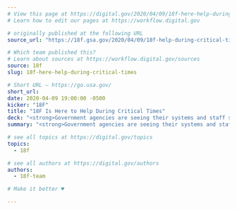 ```yaml
---
# View this page at https://digital.gov/2020/04/09/18f-here-help-during-critical-times
# Learn how to edit our pages at https://workflow.digital.gov

# originally published at the following URL
source_url: "https://18f.gsa.gov/2020/04/09/18f-help-during-critical-times/"

# Which team published this?
# Learn about sources at https://workflow.digital.gov/sources
source: 18f
slug: 18f-here-help-during-critical-times

# Short URL — https://go.usa.gov/
short_url:
date: 2020-04-09 19:00:00 -0500
kicker: "18F"
title: "18F Is Here to Help During Critical Times"
deck: "<strong>Government agencies are seeing their systems and staff stretched to the max as they do their best to serve the public.</strong> 18F is a team of government employees with expertise in modern digital tools and practices, and we’re here to help."
summary: "<strong>Government agencies are seeing their systems and staff stretched to the max as they do their best to serve the public.</strong> 18F is a team of government employees with expertise in modern digital tools and practices, and we’re here to help."

# see all topics at https://digital.gov/topics
topics:
  - 18f

# see all authors at https://digital.gov/authors
authors:
  - 18f-team

# Make it better ♥

---
```

